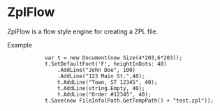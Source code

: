 # ZplFlow

ZplFlow is a flow style engine for creating a ZPL file.

Example
```
            var t = new Document(new Size(4*203,6*203));
            t.SetDefaultFont('F', heightInDots: 40)
                .AddLine("John Doe", 100)
                .AddLine("123 Main St.",40);
                t.AddLine("Town, ST 12345", 40);
                t.AddLine(string.Empty, 40);
                t.AddLine("Order #12345", 40);
            t.Save(new FileInfo(Path.GetTempPath() + "test.zpl"));

```

